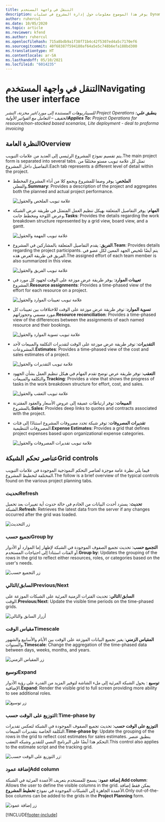 ```yaml
---
title: التنقل في واجهة المستخدم
description: يوفر هذا الموضوع معلومات حول إدارة المشروع في عمليات Dynamics 365 Project.
author: ruhercul
ms.date: 10/05/2020
ms.topic: article
ms.reviewer: kfend
ms.author: ruhercul
ms.openlocfilehash: 715a8bdb9a1f38f71b4c42f5307ed4a5c7170ef6
ms.sourcegitcommit: 40f68387f594180af64a5e5c748b6efa188bd300
ms.translationtype: HT
ms.contentlocale: ar-SA
ms.lasthandoff: 05/10/2021
ms.locfileid: "6014235"
---
```

# <a name="navigating-the-user-interface"></a><span data-ttu-id="f850f-103">التنقل في واجهة المستخدم</span><span class="sxs-lookup"><span data-stu-id="f850f-103">Navigating the user interface</span></span>

<span data-ttu-id="f850f-104">_**ينطبق علي:** ‏‫Project Operations للسيناريوهات المستندة إلى مورد/غير مخزنة‬، ‏‫النشر الخفيف – التعامل مع الفواتير الأولية‬_</span><span class="sxs-lookup"><span data-stu-id="f850f-104">_**Applies To:** Project Operations for resource/non-stocked based scenarios, Lite deployment - deal to proforma invoicing_</span></span>

## <a name="overview"></a><span data-ttu-id="f850f-105">النظرة العامة</span><span class="sxs-lookup"><span data-stu-id="f850f-105">Overview</span></span>

<span data-ttu-id="f850f-106">يتم تقسيم نموذج المشروع الرئيسي إلى العديد من علامات التبويب.</span><span class="sxs-lookup"><span data-stu-id="f850f-106">The main project form is separated into several tabs.</span></span> <span data-ttu-id="f850f-107">تمثل كل علامة تبويب مستو مختلفًا من التفاصيل داخل المشروع.</span><span class="sxs-lookup"><span data-stu-id="f850f-107">Each tab represents a different level of detail within the project.</span></span>

- <span data-ttu-id="f850f-108">**الملخص**: يوفر وصفا للمشروع ويجمع كلا من أداء المشروع المخطط والفعلي.</span><span class="sxs-lookup"><span data-stu-id="f850f-108">**Summary**: Provides a description of the project and aggregates both the planned and actual project performance.</span></span>

    ![علامة تبويب الملخص والحقول](media/navigation7.png)

- <span data-ttu-id="f850f-110">**المهام**: يوفر التفاصيل المتعلقة بهيكل تنظيم العمل المتمثل في طريقة عرض الشبكة وعرض اللوحة ومخطط جانت.</span><span class="sxs-lookup"><span data-stu-id="f850f-110">**Tasks**: Provides the details regarding the work breakdown structure represented by a grid view, board view, and a gantt.</span></span>

    ![علامة تبويب المهمة والحقول](media/navigation8.png)

- <span data-ttu-id="f850f-112">**الفريق**: يقدم التفاصيل المتعلقة بالمشاركين في المشروع.</span><span class="sxs-lookup"><span data-stu-id="f850f-112">**Team**: Provides details regarding the project participants.</span></span> <span data-ttu-id="f850f-113">يتم أيضًا تلخيص الجهد المعين لكل عضو في الفريق في طريقة العرض هذه.</span><span class="sxs-lookup"><span data-stu-id="f850f-113">The assigned effort of each team member is also summarized in this view.</span></span>

    ![علامة تبويب الفريق والحقول](media/navigation9.png)

- <span data-ttu-id="f850f-115">**تعيينات الموارد**: يوفر طريقة عرض موزعة على الوقت لجهود كل مورد في المشروع.</span><span class="sxs-lookup"><span data-stu-id="f850f-115">**Resource assignments**: Provides a time-phased view of the effort for each resource on a project.</span></span>

    ![علامة تبويب تعيينات الموارد والحقول](media/navigation10.png)

- <span data-ttu-id="f850f-117">**تسوية الموارد**: توفر طريقة عرض موزعة على الوقت للاختلافات بين تعيينات كل مورد مسمي وحجوزاتهم.</span><span class="sxs-lookup"><span data-stu-id="f850f-117">**Resource reconciliation**: Provides a time-phased view of the differences between the assignments of each named resource and their bookings.</span></span>

    ![علامة تبويب تسوية الموارد والحقول](media/navigation11.png)

- <span data-ttu-id="f850f-119">**التقديرات**: توفر طريقة عرض موزعة على الوقت لتقديرات التكلفة والمبيعات لأحد المشروعات.</span><span class="sxs-lookup"><span data-stu-id="f850f-119">**Estimates**: Provides a time-phased view of the cost and sales estimates of a project.</span></span>

    ![علامة تبويب التقديرات والحقول](media/navigation12.png)

- <span data-ttu-id="f850f-121">**التعقب**: توفر طريقة عرض توضح تقدم المهام في هيكل تنظيم العمل بشأن الجهود والتكلفة والمبيعات.</span><span class="sxs-lookup"><span data-stu-id="f850f-121">**Tracking**: Provides a view that shows the progress of tasks in the work breakdown structure for effort, cost, and sales.</span></span>

    ![علامة تبويب التعقب والحقول](media/navigation13.png)

- <span data-ttu-id="f850f-123">**المبيعات**: توفر ارتباطات عميقة إلى عروض الأسعار والعقود المقترنة بالمشروع.</span><span class="sxs-lookup"><span data-stu-id="f850f-123">**Sales**: Provides deep links to quotes and contracts associated with the project.</span></span>

- <span data-ttu-id="f850f-124">**تقديرات المصروفات**: توفر شبكة تحدد مصروفات المشروع استنادًا إلى فئات المصروفات التنظيمية.</span><span class="sxs-lookup"><span data-stu-id="f850f-124">**Expense Estimates**: Provides a grid that defines project expenses based upon organizational expense categories.</span></span>

    ![علامة تبويب تقديرات المصروفات والحقول](media/navigation14.png)

## <a name="grid-controls"></a><span data-ttu-id="f850f-126">عناصر تحكم الشبكة</span><span class="sxs-lookup"><span data-stu-id="f850f-126">Grid controls</span></span>

<span data-ttu-id="f850f-127">فيما يلي نظرة عامة موجزة لعناصر التحكم النموذجية الموجودة في علامات التبويب المختلفة لتخطيط المشروع.</span><span class="sxs-lookup"><span data-stu-id="f850f-127">The follow is a brief overview of the typical controls found on the various project planning tabs.</span></span>

### <a name="refresh"></a><span data-ttu-id="f850f-128">تحديث‬</span><span class="sxs-lookup"><span data-stu-id="f850f-128">Refresh</span></span>

<span data-ttu-id="f850f-129">**تحديث**: يسترد أحدث البيانات من الخادم في حالة حدوث أية تغييرات بعد تحميل الشبكة.</span><span class="sxs-lookup"><span data-stu-id="f850f-129">**Refresh**: Retrieves the latest data from the server if any changes occurred after the grid was loaded.</span></span>

![زر التحديث](media/navigation7.png)

### <a name="group-by"></a><span data-ttu-id="f850f-131">تجميع حسب</span><span class="sxs-lookup"><span data-stu-id="f850f-131">Group by</span></span>

<span data-ttu-id="f850f-132">**التجميع حسب**: تحديث تجميع الصفوف الموجودة في الشبكة لإظهار إما الموارد أو الأدوار أو الفئات استنادا إلى احتياجات المستخدم.</span><span class="sxs-lookup"><span data-stu-id="f850f-132">**Group by**: Updates the grouping of the rows in the grid to reflect either resources, roles, or categories based on the user's needs.</span></span>

![زر التجميع حسب](media/navigation6.png)

### <a name="previousnext"></a><span data-ttu-id="f850f-134">السابق/التالي</span><span class="sxs-lookup"><span data-stu-id="f850f-134">Previous/Next</span></span>

<span data-ttu-id="f850f-135">**السابق**/**التالي**: تحديث الفترات الزمنية المرئية على الشبكات الموزعة على الوقت.</span><span class="sxs-lookup"><span data-stu-id="f850f-135">**Previous**/**Next**: Update the visible time periods on the time-phased grids.</span></span>

![أزرار السابق والتالي](media/navigation2.png)

### <a name="timescale"></a><span data-ttu-id="f850f-137">مقياس الوقت</span><span class="sxs-lookup"><span data-stu-id="f850f-137">Timescale</span></span>

<span data-ttu-id="f850f-138">**المقياس الزمني**: يغير تجميع البيانات الموزعة على الوقت بين الأيام والأسابيع والشهور والسنوات.</span><span class="sxs-lookup"><span data-stu-id="f850f-138">**Timescale**: Change the aggregation of the time-phased data between days, weeks, months, and years.</span></span>

![زر المقياس الزمني](media/navigation3.png)

### <a name="expand"></a><span data-ttu-id="f850f-140">توسيع</span><span class="sxs-lookup"><span data-stu-id="f850f-140">Expand</span></span>

<span data-ttu-id="f850f-141">**توسيع** : يحول الشبكة المرئية إلى ملء الشاشة لتوفير المزيد من القدرة على رؤية الأدوار الإضافية.</span><span class="sxs-lookup"><span data-stu-id="f850f-141">**Expand**: Render the visible grid to full screen providing more ability to see additional roles.</span></span>

![زر توسيع ](media/navigation4.png)

### <a name="time-phase-by"></a><span data-ttu-id="f850f-143">التوزيع على الوقت حسب:</span><span class="sxs-lookup"><span data-stu-id="f850f-143">Time-phase by</span></span>

<span data-ttu-id="f850f-144">**التوزيع على الوقت حسب**: تحديث تجميع الصفوف الموجودة في الشبكة لتعكس تقديرات التكلفة الخاصة بتقديرات المبيعات.</span><span class="sxs-lookup"><span data-stu-id="f850f-144">**Time-phase by**: Update the grouping of the rows in the grid to reflect cost estimates for sales estimates.</span></span> <span data-ttu-id="f850f-145">ينطبق عنصر التحكم هذا أيضًا على البرنامج النصي للتقدير وشبكه التعقب.</span><span class="sxs-lookup"><span data-stu-id="f850f-145">This control also applies to the estimate script and the tracking grid.</span></span>

![زر التوزيع على الوقت حسب:](media/navigation0.png)

### <a name="add-column"></a><span data-ttu-id="f850f-147">إضافة عمود</span><span class="sxs-lookup"><span data-stu-id="f850f-147">Add column</span></span>

<span data-ttu-id="f850f-148">**إضافة عمود**: يسمح للمستخدم بتعريف الأعمدة المرئية في الشبكة.</span><span class="sxs-lookup"><span data-stu-id="f850f-148">**Add column**: Allows the user to define the visible columns in the grid.</span></span> <span data-ttu-id="f850f-149">يمكن فقط إضافة الأعمدة الجاهزة إلى الشبكات الموجودة في نموذج **تخطيط المشروع**.</span><span class="sxs-lookup"><span data-stu-id="f850f-149">Only out-of-the-box columns can be added to the grids in the **Project Planning** form.</span></span>

![زر إضافة عمود](media/navigation5.png)


[!INCLUDE[footer-include](../includes/footer-banner.md)]